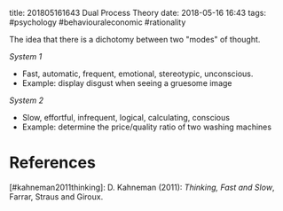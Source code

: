 title: 201805161643 Dual Process Theory
date: 2018-05-16 16:43
tags: #psychology #behaviouraleconomic #rationality

The idea that there is a dichotomy between two "modes" of thought.

*System 1*
+ Fast, automatic, frequent, emotional, stereotypic, unconscious.
+ Example: display disgust when seeing a gruesome image


*System 2*
+ Slow, effortful, infrequent, logical, calculating, conscious
+ Example: determine the price/quality ratio of two washing machines

# References
[#kahneman2011thinking]: D. Kahneman (2011):  _Thinking, Fast and Slow_, Farrar, Straus and Giroux.
